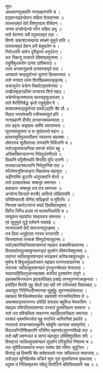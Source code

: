 सूत-  
अथावरणमुख्यानि नानाप्रहरणानि च ।  
प्रगृह्याभ्यद्रवन्देवान् सहिता दैत्यदानवाः ॥  
ततस्तदमृतं देवो विष्णुरादाय वीर्यवान् ।  
जगाम दानवेन्द्रेभ्यो नरेण सहितः प्रभुः ॥  
ततो देवगणाः सर्वे पपुस्तदमृतं तदा ।  
विष्णोः सकाशात्सम्प्राप्य सम्भ्रमे तुमुले सति ॥  
पाययत्यमृतं देवान् हरौ बाहुबलेन च ।  
निरोधयति चापेन दूरीकृत्य धनुर्धरान् ।  
ततः पिबत्सु तत्काले देवेष्वमृतमुत्तमम् ।  
राहुर्विबुधरूपेण दानवः प्रापिबत्तदा ॥  
तस्य कण्ठमनुप्राप्ते दानवस्यामृते तदा ।  
आख्यातं चन्द्रसूर्याभ्यां सुराणां हितकाम्यया ॥  
ततो भगवता तस्य शिरश्छिन्नमलङ्कृतम् ।  
चक्रायुधेन चक्रेण पिबतोऽमृतमोजसा ॥  
तच्छैलशृङ्गप्रतिमं  दानवस्य शिरो महत् ।  
चक्रेणोत्कृत्तमपतच् चालयद्वसुधातलम् ॥  
ततो वैरविनिर्बद्धः कृतो राहुर्मुखेन वै ।  
शाश्वतश्चन्द्रसूर्याभ्यां ग्रसतेऽद्यापि चैव तौ ॥  
विहाय भगवांश्चापि स्त्रीरूपमतुलं हरिः ।  
नानाप्रहरणै दीप्तैर् दानवान्समकम्पयत् ॥  
ततः प्रवृत्तः सङ्ग्रामः समीपे लवणाम्भसः ।  
सुराणामसुराणां च स सुघोरतरो महान् ॥  
प्रासास्सुविपुलास्तीक्ष्णा न्यपतन्त सहस्रशः ।  
तोमराश्च सुतीक्ष्णाग्राः शस्त्राणि विविधानि च ॥  
ततोऽसुराश्चक्रभिन्ना वमन्तो रुधिरं बहु ।  
असिशक्तिगदारुग्णा निपेतुर्धरणीतले ॥  
छिन्नानि पट्टिशैश्चापि शिरांसि युधि दारुणैः ।  
तप्तकाञ्चनमाल्यानि निपेतुरनिशं तदा ॥  
रुधिरेणानुलिप्ताङ्गा निहताश्च महासुराः ।  
अद्रीणामिव कूटानि धातुरक्तानि शेरते ॥  
ततो हलहलाशब्दः सम्बभूव समन्ततः ।  
हाहाकारः सम्बभूव तत्र तत्र समन्ततः ॥  
अन्योन्यं छिन्दतां शस्त्रैर् आदित्ये लोहितायति ।  
परिघैश्चायसैः पीनैस् सन्निकृष्टे च मुष्टिभिः ॥  
निघ्नतां समरेऽन्योन्यं शब्दो दिवमिवास्पृशत् ।  
छिन्धि भिन्धि प्रधाव त्वं पातयाभिसरेति च ॥  
व्यश्रूयन्त महाघोराः शब्दास्तत्र समन्ततः ।  
एवं सुतुमुले युद्धे वर्तमाने भयावहे ॥  
नरनारायणौ देवौ समाजग्मतुराहवम् ।  
तत्र दिव्यं धनुर्दृष्ट्वा नरस्य भगवानपि ।  
चिन्तयामास तच्चक्रं विष्णुर्दानवसूदनम् ॥  
ततोऽम्बराच्चिन्तितमात्रमागतं महाप्रभं चक्रममित्रतापनम् ।  
विभावसोस्तुल्यमकुण्ठमण्डलं सुदर्शनं भीममजेयमुत्तमम् ॥  
तदागतं ज्वलितहुताशनप्रभं भयङ्करं करिकरबाहुरच्युतः ।  
मुमोच वै विपुलमुदग्रतेजवन् महाप्रभं परनगरावदारणम् ॥  
तदन्तकं ज्वलितहुताशनप्रभं पुनःपुनर्न्यपतत वेगवत्तदा ।  
व्यदारयद्दितिदनुजान्सहस्रशः करेरितं पुरुषवरेण संयुगे ॥  
दहत्क्कचिज्ज्वलन इवावलेलिहत् प्रसह्य तानसुरगणान्न्यकृन्तत ।  
प्रचोदितं वियति मुहुः क्षितौ तदा पपौ रणे रुधिरमथो पिशाचवत् ॥  
अथासुरा गिरिभिरदीनमानसा मुहुर्मुहुः सुरगणमर्दयंस्तदा ।  
महाबला विगलितमेघवर्चसः सहस्रशो गगनमभिप्रविश्य ते ॥  
अथाम्बराद्भयजननाः प्रपेदिरे सपादपा बहुविधा मेघरूपिणः ।  
महाद्रयः पविगलिताग्रसानवः परस्परं द्रुतमभिहत्य सस्वनाः ॥  
ततो धरा प्रविचलिता सकानना महाद्रिपाताभिहता समन्ततः ।  
परस्परं भृशमभिगर्जतां मुहू रणाजिरे ध्वनिरनिशं प्रवर्तते ॥  
नरस्ततो वरकनकाग्रभूषणैर् महेषुभिः पवनपथं समावृणोत् ।  
विदारयन्गिरिशिखराणि पत्रिभिर् महाभयेऽसुरगणविग्रहे तदा ॥  
ततो महीं लवणजलं च सागरं महासुराः प्रविविशुरर्दिताः शरैः ।  
वियद्गतं ज्वलितहुताशनप्रभं सुदर्शनं परिकुपितं निशाम्य च ॥  
ततः सुरैर्विजयमवाप्य मन्दरः स्वमेव देशं गमितः सुपूजितः ।  
विनाद्य खं दिवमपि चैव सर्वशस्ततो गताः सलिलधरा यथागतम् ॥  
ततोऽमृतं सुनिहितमेव चक्रिरे सुराः पुरां मुदमधिगम्य पुष्कलाम् ।  
ददुश्च तं निधिममृतस्य रक्षितुं किरीटिने बलिभिरथामरैः सह ॥ ॥  
